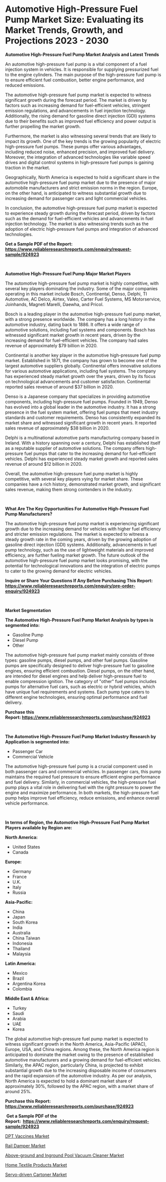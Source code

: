 <p><h1>Automotive High-Pressure Fuel Pump Market Size: Evaluating its Market Trends, Growth, and Projections 2023 - 2030</h1></p><p><strong>Automotive High-Pressure Fuel Pump Market Analysis and Latest Trends</strong></p>
<p><p>An automotive high-pressure fuel pump is a vital component of a fuel injection system in vehicles. It is responsible for supplying pressurized fuel to the engine cylinders. The main purpose of the high-pressure fuel pump is to ensure efficient fuel combustion, better engine performance, and reduced emissions.</p><p>The automotive high-pressure fuel pump market is expected to witness significant growth during the forecast period. The market is driven by factors such as increasing demand for fuel-efficient vehicles, stringent emission regulations, and advancements in fuel injection technology. Additionally, the rising demand for gasoline direct injection (GDI) systems due to their benefits such as improved fuel efficiency and power output is further propelling the market growth.</p><p>Furthermore, the market is also witnessing several trends that are likely to impact its growth. One of the key trends is the growing popularity of electric high-pressure fuel pumps. These pumps offer various advantages, including reduced noise, enhanced precision, and improved fuel delivery. Moreover, the integration of advanced technologies like variable speed drives and digital control systems in high-pressure fuel pumps is gaining traction in the market.</p><p>Geographically, North America is expected to hold a significant share in the automotive high-pressure fuel pump market due to the presence of major automobile manufacturers and strict emission norms in the region. Europe, on the other hand, is anticipated to witness substantial growth due to increasing demand for passenger cars and light commercial vehicles.</p><p>In conclusion, the automotive high-pressure fuel pump market is expected to experience steady growth during the forecast period, driven by factors such as the demand for fuel-efficient vehicles and advancements in fuel injection technology. The market is also witnessing trends such as the adoption of electric high-pressure fuel pumps and integration of advanced technologies.</p></p>
<p><strong>Get a Sample PDF of the Report:&nbsp; <a href="https://www.reliableresearchreports.com/enquiry/request-sample/924923">https://www.reliableresearchreports.com/enquiry/request-sample/924923</a></strong></p>
<p>&nbsp;</p>
<p><strong>Automotive High-Pressure Fuel Pump Major Market Players</strong></p>
<p><p>The automotive high-pressure fuel pump market is highly competitive, with several key players dominating the industry. Some of the major companies operating in this market include Bosch, Continental, Denso, Delphi, TI Automotive, AC Delco, Airtex, Valeo, Carter Fuel Systems, MS Motorservice, Joinhands, Magneti Marelli, Daewha, and Pricol.</p><p>Bosch is a leading player in the automotive high-pressure fuel pump market, with a strong presence worldwide. The company has a long history in the automotive industry, dating back to 1886. It offers a wide range of automotive solutions, including fuel systems and components. Bosch has witnessed significant market growth in recent years, driven by the increasing demand for fuel-efficient vehicles. The company had sales revenue of approximately $79 billion in 2020.</p><p>Continental is another key player in the automotive high-pressure fuel pump market. Established in 1871, the company has grown to become one of the largest automotive suppliers globally. Continental offers innovative solutions for various automotive applications, including fuel systems. The company has experienced steady market growth over the years, driven by its focus on technological advancements and customer satisfaction. Continental reported sales revenue of around $37 billion in 2020.</p><p>Denso is a Japanese company that specializes in providing automotive components, including high-pressure fuel pumps. Founded in 1949, Denso has evolved into a global leader in the automotive industry. It has a strong presence in the fuel system market, offering fuel pumps that meet industry standards and customer requirements. Denso has consistently expanded its market share and witnessed significant growth in recent years. It reported sales revenue of approximately $38 billion in 2020.</p><p>Delphi is a multinational automotive parts manufacturing company based in Ireland. With a history spanning over a century, Delphi has established itself as a reputable supplier of automotive solutions. The company offers high-pressure fuel pumps that cater to the increasing demand for fuel-efficient vehicles. Delphi has experienced steady market growth and reported sales revenue of around $12 billion in 2020.</p><p>Overall, the automotive high-pressure fuel pump market is highly competitive, with several key players vying for market share. These companies have a rich history, demonstrated market growth, and significant sales revenue, making them strong contenders in the industry.</p></p>
<p>&nbsp;</p>
<p><strong>What Are The Key Opportunities For Automotive High-Pressure Fuel Pump Manufacturers?</strong></p>
<p><p>The automotive high-pressure fuel pump market is experiencing significant growth due to the increasing demand for vehicles with higher fuel efficiency and stricter emission regulations. The market is expected to witness a steady growth rate in the coming years, driven by the growing adoption of gasoline direct injection (GDI) systems. Additionally, advancements in fuel pump technology, such as the use of lightweight materials and improved efficiency, are further fueling market growth. The future outlook of the automotive high-pressure fuel pump market looks promising, with the potential for technological innovations and the integration of electric pumps to cater to the growing demand for electric vehicles.</p></p>
<p><strong>Inquire or Share Your Questions If Any Before Purchasing This Report: <a href="https://www.reliableresearchreports.com/enquiry/pre-order-enquiry/924923">https://www.reliableresearchreports.com/enquiry/pre-order-enquiry/924923</a></strong></p>
<p>&nbsp;</p>
<p><strong>Market Segmentation</strong></p>
<p><strong>The Automotive High-Pressure Fuel Pump Market Analysis by types is segmented into:</strong></p>
<p><ul><li>Gasoline Pump</li><li>Diesel Pump</li><li>Other</li></ul></p>
<p><p>The automotive high-pressure fuel pump market mainly consists of three types: gasoline pumps, diesel pumps, and other fuel pumps. Gasoline pumps are specifically designed to deliver high-pressure fuel to gasoline engines, ensuring efficient combustion. Diesel pumps, on the other hand, are intended for diesel engines and help deliver high-pressure fuel to enable compression ignition. The category of "other" fuel pumps includes pumps for alternative fuel cars, such as electric or hybrid vehicles, which have unique fuel requirements and systems. Each pump type caters to different engine technologies, ensuring optimal performance and fuel delivery.</p></p>
<p><strong>Purchase this Report:&nbsp;<a href="https://www.reliableresearchreports.com/purchase/924923">https://www.reliableresearchreports.com/purchase/924923</a></strong></p>
<p>&nbsp;</p>
<p><strong>The Automotive High-Pressure Fuel Pump Market Industry Research by Application is segmented into:</strong></p>
<p><ul><li>Passenger Car</li><li>Commercial Vehicle</li></ul></p>
<p><p>The automotive high-pressure fuel pump is a crucial component used in both passenger cars and commercial vehicles. In passenger cars, this pump maintains the required fuel pressure to ensure efficient engine performance and fuel delivery. Similarly, in commercial vehicles, the high-pressure fuel pump plays a vital role in delivering fuel with the right pressure to power the engine and maximize performance. In both markets, the high-pressure fuel pump helps improve fuel efficiency, reduce emissions, and enhance overall vehicle performance.</p></p>
<p>&nbsp;</p>
<p><strong>In terms of Region, the Automotive High-Pressure Fuel Pump Market Players available by Region are:</strong></p>
<p>
    <p> <strong> North America: </strong>
        <ul>
            <li>United States</li>
            <li>Canada</li>
        </ul>
        </p> 
    <p> <strong> Europe: </strong>
        <ul>
            <li>Germany</li>
            <li>France</li>
            <li>U.K.</li>
            <li>Italy</li>
            <li>Russia</li>
        </ul>
        </p> 
    <p> <strong> Asia-Pacific: </strong>
        <ul>
            <li>China</li>
            <li>Japan</li>
            <li>South Korea</li>
            <li>India</li>
            <li>Australia</li>
            <li>China Taiwan</li>
            <li>Indonesia</li>
            <li>Thailand</li>
            <li>Malaysia</li>
        </ul>
        </p> 
    <p> <strong> Latin America: </strong>
        <ul>
            <li>Mexico</li>
            <li>Brazil</li>
            <li>Argentina Korea</li>
            <li>Colombia</li>
        </ul>
        </p> 
    <p> <strong> Middle East & Africa: </strong>
        <ul>
            <li>Turkey</li>
            <li>Saudi</li>
            <li>Arabia</li>
            <li>UAE</li>
            <li>Korea</li>
        </ul>
    </p>
    </p>
<p><p>The global automotive high-pressure fuel pump market is expected to witness significant growth in the North America, Asia-Pacific (APAC), Europe, USA, and China regions. Among these, the North America region is anticipated to dominate the market owing to the presence of established automotive manufacturers and a growing demand for fuel-efficient vehicles. Similarly, the APAC region, particularly China, is projected to exhibit substantial growth due to the increasing disposable income of consumers and the rapid expansion of the automotive industry. As per our analysis, North America is expected to hold a dominant market share of approximately 30%, followed by the APAC region, with a market share of around 25%.</p></p>
<p><strong>Purchase this Report: <a href="https://www.reliableresearchreports.com/purchase/924923">https://www.reliableresearchreports.com/purchase/924923</a></strong></p>
<p>&nbsp;<strong>Get a Sample PDF of the Report:&nbsp;&nbsp;<a href="https://www.reliableresearchreports.com/enquiry/request-sample/924923">https://www.reliableresearchreports.com/enquiry/request-sample/924923</a></strong></p>
<p><strong></strong></p>
<p><p><a href="https://medium.com/@walterstanley64/dpt-vaccines-market-furnishes-information-on-market-share-market-trends-and-market-growth-db14d5acafbb">DPT Vaccines Market</a></p><p><a href="https://www.linkedin.com/pulse/rail-damper-market-size-share-amp-trends-analysis-report-tu3we/">Rail Damper Market</a></p><p><a href="https://www.linkedin.com/pulse/decoding-above-ground-inground-pool-vacuum-cleaner-market-x7dte/">Above-ground and Inground Pool Vacuum Cleaner Market</a></p><p><a href="https://medium.com/@juananienow/home-textile-products-market-size-growth-forecast-2023-2030-04bea8c7bcac">Home Textile Products Market</a></p><p><a href="https://www.linkedin.com/pulse/servo-driven-cartoner-market-research-report-provides-zhnve/">Servo-driven Cartoner Market</a></p></p>